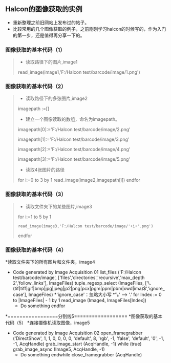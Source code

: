 ## Halcon的图像获取的实例

* 重新整理之前旧网站上发布过的帖子。
* 比较常用的几个图像获取的例子，之前刚刚学习halcon的时候写的，作为入门的第一步，还是值得再分享一下的。

### 图像获取的基本代码（1）
> * 读取路径下的图片,image1
> 
> read_image(image1,'F:/Halcon test/barcode/image/1.png')

### 图像获取的基本代码（2）
> * 读取路径下的多张图片,image2
> 
> imagepath :=[]
> * 建立一个图像读取的数组，命名为imagepath。
> 
> imagepath[0]:='F:/Halcon test/barcode/image/2.png'
> 
> imagepath[1]:='F:/Halcon test/barcode/image/3.png'
> 
> imagepath[2]:='F:/Halcon test/barcode/image/4.png'
> 
> imagepath[3]:='F:/Halcon test/barcode/image/5.png'
> * 读取4张图片的路径
> 
>  for i:=0 to 3 by 1
>     read_image(image2,imagepath[i])
>  endfor
> 

### 图像获取的基本代码（3）
> * 读取文件夹下的某些图片,image3
> 
> for i:=1 to 5 by 1
> 
>     read_image(image3,'F:/Halcon test/barcode/image/'+i+'.png') 
> 
> endfor 

### 图像获取的基本代码（4） 
*读取文件夹下的所有图片和文件夹，image4 
* Code generated by Image Acquisition 01 
list_files ('F:/Halcon test/barcode/image', ['files','directories','recursive','max_depth 2','follow_links'], ImageFiles) 
tuple_regexp_select (ImageFiles, ['\\.(tif|tiff|gif|bmp|jpg|jpeg|jp2|png|pcx|pgm|ppm|pbm|xwd|ima)$','ignore_case'], ImageFiles) 
*'ignore_case'：忽略大小写 
*'\\.'  --> '.' 
for Index := 0 to |ImageFiles| - 1 by 1 
    read_image (Image4, ImageFiles[Index]) 
    * Do something 
endfor 

*=================分割线5================== 
*图像获取的基本代码（5） 
*连接摄像机读取图像，image5 
* Code generated by Image Acquisition 02 
open_framegrabber ('DirectShow', 1, 1, 0, 0, 0, 0, 'default', 8, 'rgb', -1, 'false', 'default', '0', -1, -1, AcqHandle) 
grab_image_start (AcqHandle, -1) 
while (true) 
    grab_image_async (Image5, AcqHandle, -1) 
    * Do something 
endwhile 
close_framegrabber (AcqHandle)
